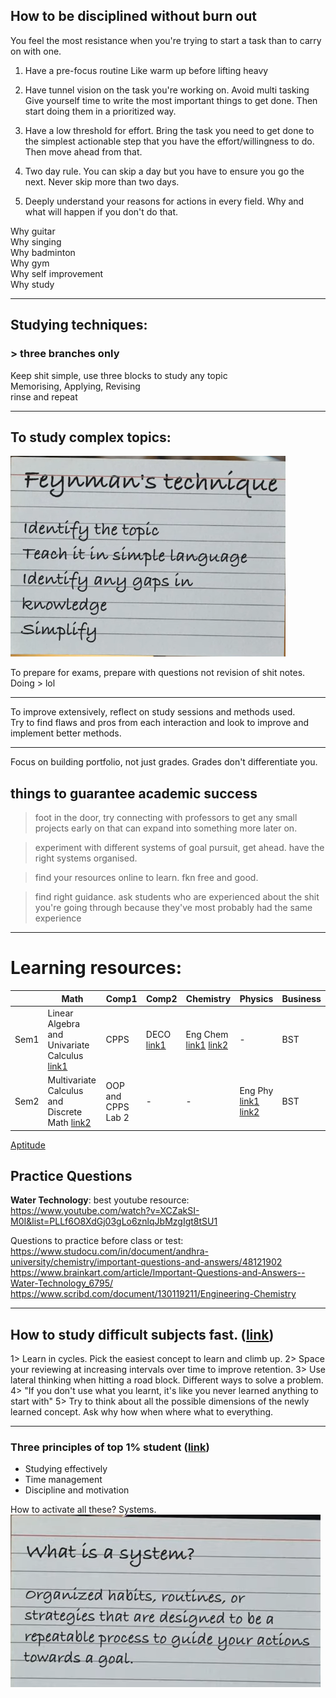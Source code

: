 ## How to be disciplined without burn out

You feel the most resistance when you're trying to start a task than to carry on with one.

1. Have a pre-focus routine
   Like warm up before lifting heavy

2. Have tunnel vision on the task you're working on. Avoid multi tasking
   Give yourself time to write the most important things to get done. Then start doing them in a prioritized way.

3. Have a low threshold for effort.
   Bring the task you need to get done to the simplest actionable step that you have the effort/willingness to do.
   Then move ahead from that.

4. Two day rule. You can skip a day but you have to ensure you go the next. Never skip more than two days.

5. Deeply understand your reasons for actions in every field. Why and what will happen if you don't do that.

Why guitar  
Why singing  
Why badminton  
Why gym  
Why self improvement  
Why study

---

## Studying techniques:

### > three branches only

Keep shit simple, use three blocks to study any topic  
Memorising, Applying, Revising  
rinse and repeat

---

## To study complex topics:

![](image.png)

To prepare for exams, prepare with questions not revision of shit notes.  
Doing > lol

---

To improve extensively, reflect on study sessions and methods used.  
Try to find flaws and pros from each interaction and look to improve and implement better methods.

---

Focus on building portfolio, not just grades. Grades don't differentiate you.

## things to guarantee academic success

> foot in the door, try connecting with professors to get any small projects early on that can expand into something more later on.

> experiment with different systems of goal pursuit, get ahead. have the right systems organised.

> find your resources online to learn. fkn free and good.

> find right guidance. ask students who are experienced about the shit you're going through because they've most probably had the same experience

---

# Learning resources:

|      | Math                                                                                             | Comp1              | Comp2                                                                                             | Chemistry                                                                                                                                                           | Physics                                                                                                         | Business |
| ---- | ------------------------------------------------------------------------------------------------ | ------------------ | ------------------------------------------------------------------------------------------------- | ------------------------------------------------------------------------------------------------------------------------------------------------------------------- | --------------------------------------------------------------------------------------------------------------- | -------- |
| Sem1 | Linear Algebra and Univariate Calculus [link1](https://www.youtube.com/@BhagwanSinghVishwakarma) | CPPS               | DECO [link1](https://www.youtube.com/watch?v=M0mx8S05v60&list=PLBlnK6fEyqRjMH3mWf6kwqiTbT798eAOm) | Eng Chem [link1](https://www.youtube.com/@chemistrybydr.anjalissaxena) [link2](https://www.youtube.com/watch?v=I_ALnsSg7ak&list=PLx570L2_MXXKWH8YczsUDrchch0d6RHZC) | -                                                                                                               | BST      |
| Sem2 | Multivariate Calculus and Discrete Math [link2](https://www.youtube.com/@gajendrapurohit)        | OOP and CPPS Lab 2 | -                                                                                                 | -                                                                                                                                                                   | Eng Phy [link1](https://www.youtube.com/@TechnicalPhysics) [link2](https://www.youtube.com/@Lastmomenttuitions) | BST      |

[Aptitude](https://www.youtube.com/watch?v=DBgZYD0Ptlg&list=PL0s3O6GgLL5fyU5FerWY5OcYEY6DFe6fK)

## Practice Questions

<b>Water Technology</b>:
best youtube resource: https://www.youtube.com/watch?v=XCZakSI-M0I&list=PLLf6O8XdGj03gLo6znlqJbMzgIgt8tSU1

Questions to practice before class or test:
https://www.studocu.com/in/document/andhra-university/chemistry/important-questions-and-answers/48121902
https://www.brainkart.com/article/Important-Questions-and-Answers--Water-Technology_6795/
https://www.scribd.com/document/130119211/Engineering-Chemistry

---

## How to study difficult subjects fast. ([link](https://www.youtube.com/watch?v=AX9mLvpr4gg))

1> Learn in cycles. Pick the easiest concept to learn and climb up.
2> Space your reviewing at increasing intervals over time to improve retention.
3> Use lateral thinking when hitting a road block. Different ways to solve a problem.
4> "If you don't use what you learnt, it's like you never learned anything to start with"
5> Try to think about all the possible dimensions of the newly learned concept. Ask why how when where what to everything.

---

### Three principles of top 1% student ([link](https://www.youtube.com/watch?v=XaxcqWwBGrY))

-   Studying effectively
-   Time management
-   Discipline and motivation

How to activate all these? Systems.
![](image-3.png)
